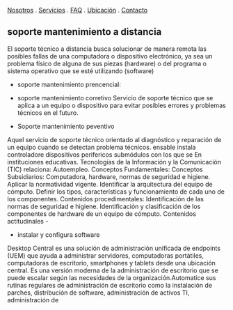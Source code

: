 [Nosotros](./nosotros.md) . [Servicios](./servicios.md) . [FAQ](FAQ.md) . [Ubicación](ubicacion.md) . [Contacto](./contacto.md)


## soporte  mantenimiento a distancia
El soporte técnico a distancia busca solucionar de manera remota las posibles fallas de una computadora o dispositivo electrónico, ya sea un problema físico de alguna de sus piezas (hardware) o del programa o sistema operativo que se esté utilizando (software)

- soporte mantenimiento prencencial:

- soporte mantenimiento  corretivo
Servicio de soporte técnico que se aplica a un equipo o dispositivo para evitar posibles errores y problemas técnicos en el futuro.

- Soporte mantenimiento peventivo

Aquel servicio de soporte técnico orientado al diagnóstico y reparación de un equipo cuando se detectan problema técnicos.  ensable instala controladore  dispositivos perifericos
submódulos con los que se En instituciones educativas. Tecnologías de la Información y la Comunicación (TIC) relaciona: Autoempleo. Conceptos Fundamentales: Conceptos Subsidiarios: Computadora, hardware, normas de seguridad e higiene. Aplicar la normatividad vigente. Identificar la arquitectura del equipo de cómputo. Definir los tipos, características y funcionamiento de cada uno de los componentes. Contenidos procedimentales: Identificación de las normas de seguridad e higiene. Identificación y clasificación de los componentes de hardware de un equipo de cómputo. Contenidos actitudinales -

- instalar y configura software

Desktop Central es una solución de administración unificada de endpoints (UEM) que ayuda a administrar servidores, computadoras portátiles, computadoras de escritorio, smartphones y tablets desde una ubicación central. Es una versión moderna de la administración de escritorio que se puede escalar según las necesidades de la organización.Automatice sus rutinas regulares de administración de escritorio como la instalación de parches, distribución de software, administración de activos TI, administración de 
